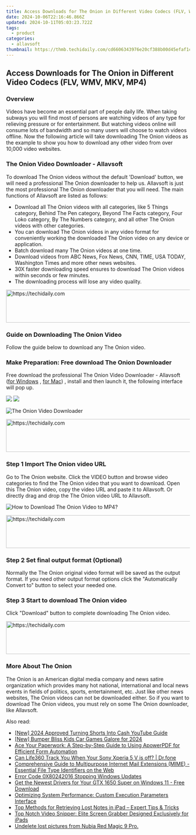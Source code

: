 ```yaml
---
title: Access Downloads for The Onion in Different Video Codecs (FLV, WMV, MKV, MP4)
date: 2024-10-06T22:16:46.866Z
updated: 2024-10-11T05:03:23.722Z
tags:
  - product
categories:
  - allavsoft
thumbnail: https://thmb.techidaily.com/cd6606343976e20cf388b00d45efaf1c0dc2657ac5579547b5483cbbe74bcc51.jpg
---
```


## Access Downloads for The Onion in Different Video Codecs (FLV, WMV, MKV, MP4)

### Overview

Videos have become an essential part of people daily life. When taking subways you will find most of persons are watching videos of any type for relieving pressure or for entertainment. But watching videos online will consume lots of bandwidth and so many users will choose to watch videos offline. Now the following article will take downloading The Onion videos as the example to show you how to download any other video from over 10,000 video websites.

### The Onion Video Downloader - Allavsoft

To download The Onion videos without the default 'Download' button, we will need a professional The Onion downloader to help us. Allavsoft is just the most professional The Onion downloader that you will need. The main functions of Allavsoft are listed as follows:

* Download all The Onion videos with all categories, like 5 Things category, Behind The Pen category, Beyond The Facts category, Four Loko category, By The Numbers category, and all other The Onion videos with other categories.
* You can download The Onion videos in any video format for conveniently working the downloaded The Onion video on any device or application.
* Batch download many The Onion videos at one time.
* Download videos from ABC News, Fox News, CNN, TIME, USA TODAY, Washington Times and more other news websites.
* 30X faster downloading speed ensures to download The Onion videos within seconds or few minutes.
* The downloading process will lose any video quality.

<!-- affiliate ads begin -->
<a href="https://ephamedtechinc.pxf.io/c/5597632/2137213/26400" target="_top" id="2137213">
  <img src="//a.impactradius-go.com/display-ad/26400-2137213" border="0" alt="https://techidaily.com" width="728" height="90"/>
</a>
<img height="0" width="0" src="https://ephamedtechinc.pxf.io/i/5597632/2137213/26400" style="position:absolute;visibility:hidden;" border="0" />
<!-- affiliate ads end -->

### Guide on Downloading The Onion Video

Follow the guide below to download any The Onion video.

### Make Preparation: Free download The Onion Downloader

Free download the professional The Onion Video Downloader - Allavsoft ([for Windows](https://tools.techidaily.com/allavsoft/products/) , [for Mac](https://tools.techidaily.com/allavsoft/products/)) , install and then launch it, the following interface will pop up.

[![](https://www.allavsoft.com/how-to/../images/how-to/free-download-win.jpg)](https://tools.techidaily.com/allavsoft/products/) [![](https://www.allavsoft.com/how-to/../images/how-to/free-download-mac.jpg)](https://tools.techidaily.com/allavsoft/products/)

![The Onion Video Downloader](https://www.allavsoft.com/how-to/../images/allavsoft/screen-shot-600.jpg)

<!-- affiliate ads begin -->
<a href="https://appsumo.8odi.net/c/5597632/2151869/7443" target="_top" id="2151869">
  <img src="//a.impactradius-go.com/display-ad/7443-2151869" border="0" alt="https://techidaily.com" width="728" height="90"/>
</a>
<img height="0" width="0" src="https://appsumo.8odi.net/i/5597632/2151869/7443" style="position:absolute;visibility:hidden;" border="0" />
<!-- affiliate ads end -->

### Step 1 Import The Onion video URL

Go to The Onion website. Click the VIDEO button and browse video categories to find the The Onion video that you want to download. Open this The Onion video, copy the video URL and paste it to Allavsoft. Or directly drag and drop the The Onion video URL to Allavsoft.

![How to Download The Onion Video to MP4?](https://www.allavsoft.com/how-to/../images/how-to/download-rtmp-video/download-rtmp-video.jpg)

<!-- affiliate ads begin -->
<a href="https://appsumo.8odi.net/c/5597632/2068417/7443" target="_top" id="2068417">
  <img src="//a.impactradius-go.com/display-ad/7443-2068417" border="0" alt="https://techidaily.com" width="728" height="90"/>
</a>
<img height="0" width="0" src="https://appsumo.8odi.net/i/5597632/2068417/7443" style="position:absolute;visibility:hidden;" border="0" />
<!-- affiliate ads end -->

### Step 2 Set final output format (Optional)

Normally the The Onion original video format will be saved as the output format. If you need other output format options click the "Automatically Convert to" button to select your needed one.

### Step 3 Start to download The Onion video

Click "Download" button to complete downloading The Onion video.

<!-- affiliate ads begin -->
<a href="https://united.elfm.net/c/5597632/2139563/4704" target="_top" id="2139563">
  <img src="//a.impactradius-go.com/display-ad/4704-2139563" border="0" alt="https://techidaily.com" width="728" height="90"/>
</a>
<img height="0" width="0" src="https://united.elfm.net/i/5597632/2139563/4704" style="position:absolute;visibility:hidden;" border="0" />
<!-- affiliate ads end -->

### More About The Onion

The Onion is an American digital media company and news satire organization which provides many hot national, international and local news events in fields of politics, sports, entertainment, etc. Just like other news websites, The Onion videos can not be downloaded either. So if you want to download The Onion videos, you must rely on some The Onion downloader, like Allavsoft.

<ins class="adsbygoogle"
     style="display:block"
     data-ad-format="autorelaxed"
     data-ad-client="ca-pub-7571918770474297"
     data-ad-slot="1223367746"></ins>

<ins class="adsbygoogle"
     style="display:block"
     data-ad-client="ca-pub-7571918770474297"
     data-ad-slot="8358498916"
     data-ad-format="auto"
     data-full-width-responsive="true"></ins>

<span class="atpl-alsoreadstyle">Also read:</span>
<div><ul>
<li><a href="https://youtube-docs.techidaily.com/024-approved-turning-shorts-into-cash-youtube-guide/"><u>[New] 2024 Approved Turning Shorts Into Cash YouTube Guide</u></a></li>
<li><a href="https://screen-activity-recording.techidaily.com/new-bumper-bliss-kids-car-games-galore-for-2024/"><u>[New] Bumper Bliss Kids Car Games Galore for 2024</u></a></li>
<li><a href="https://fox-where.techidaily.com/ace-your-paperwork-a-step-by-step-guide-to-using-apowerpdf-for-efficient-form-automation/"><u>Ace Your Paperwork: A Step-by-Step Guide to Using ApowerPDF for Efficient Form Automation</u></a></li>
<li><a href="https://fake-location.techidaily.com/can-life360-track-you-when-your-sony-xperia-5-v-is-off-drfone-by-drfone-virtual-android/"><u>Can Life360 Track You When Your Sony Xperia 5 V is off? | Dr.fone</u></a></li>
<li><a href="https://fox-where.techidaily.com/comprehensive-guide-to-multipurpose-internet-mail-extensions-mime-essential-file-type-identifiers-on-the-web/"><u>Comprehensive Guide to Multipurpose Internet Mail Extensions (MIME) - Essential File Type Identifiers on the Web</u></a></li>
<li><a href="https://win11-tips.techidaily.com/error-code-0x80242016-stopping-windows-updates/"><u>Error Code 0X80242016 Stopping Windows Updates</u></a></li>
<li><a href="https://driver-download.techidaily.com/get-the-newest-drivers-for-your-gtx-1650-super-on-windows-11-free-download/"><u>Get the Newest Drivers for Your GTX 1650 Super on Windows 11 - Free Download</u></a></li>
<li><a href="https://fox-where.techidaily.com/optimizing-system-performance-custom-execution-parameters-interface/"><u>Optimizing System Performance: Custom Execution Parameters Interface</u></a></li>
<li><a href="https://fox-where.techidaily.com/top-methods-for-retrieving-lost-notes-in-ipad-expert-tips-and-tricks/"><u>Top Methods for Retrieving Lost Notes in iPad – Expert Tips & Tricks</u></a></li>
<li><a href="https://fox-where.techidaily.com/top-notch-video-snipper-elite-screen-grabber-designed-exclusively-for-ipads/"><u>Top Notch Video Snipper: Elite Screen Grabber Designed Exclusively for iPads</u></a></li>
<li><a href="https://techidaily.com/undelete-lost-pictures-from-nubia-red-magic-9-pro-by-fonelab-android-recover-pictures/"><u>Undelete lost pictures from Nubia Red Magic 9 Pro.</u></a></li>
</ul></div>

